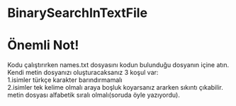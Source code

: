# BinarySearchInTextFile
<h1>Önemli Not!</h1>
<p1>Kodu çalıştırırken names.txt dosyasını kodun bulunduğu dosyanın içine atın.<br>Kendi metin dosyanızı oluşturacaksanız 3 koşul var:<br></p1>
<p2>1.isimler türkçe karakter barındırmamalı<br>2.isimler tek kelime olmalı araya boşluk koyarsanız ararken sıkıntı çıkabilir.<br>metin dosyası alfabetik sıralı olmalı(soruda öyle yazıyordu).</p2>
